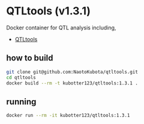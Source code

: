 # QTLtools (v1.3.1)

Docker container for QTL analysis including,
- [QTLtools](https://qtltools.github.io/qtltools/)

## how to build

```sh
git clone git@github.com:NaotoKubota/qtltools.git
cd qtltools
docker build --rm -t kubotter123/qtltools:1.3.1 .
```

## running

```sh
docker run --rm -it kubotter123/qtltools:1.3.1
```
